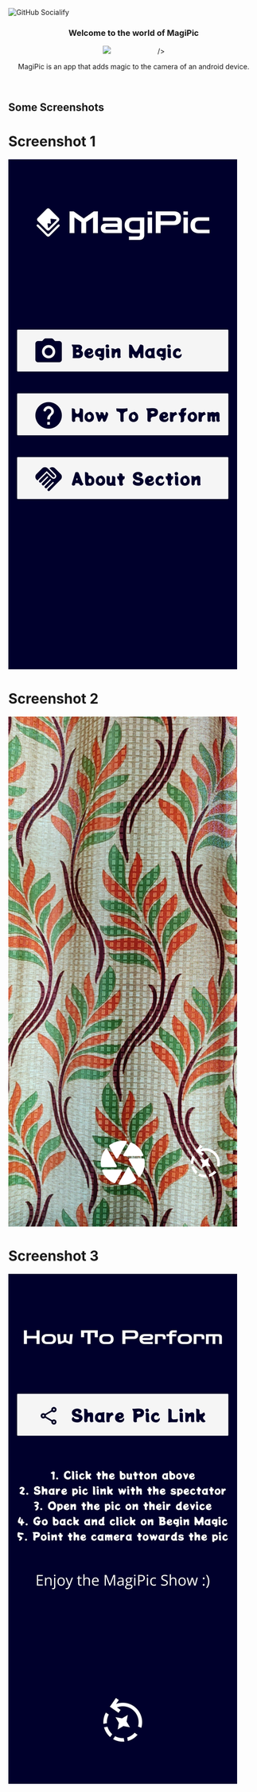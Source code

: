![GitHub Socialify](https://socialify.git.ci/AbhishekRana21/MagiPic/image?description=1&pattern=Formal%20Invitation&theme=Dark)

<div align="center">
<h3>Welcome to the world of MagiPic</h3>
</div>

<p align="center">
<img width="30%" src="https://github.com/AbhishekRana21/MagiPic/blob/master/Screenshots/Screenshot1.jpg)"/> &nbsp;&nbsp;&nbsp;&nbsp;&nbsp;&nbsp;&nbsp;&nbsp;&nbsp;&nbsp; &nbsp;&nbsp;&nbsp;&nbsp;&nbsp;&nbsp;&nbsp;&nbsp;&nbsp;&nbsp;&nbsp;&nbsp;/>
</p>
<p align="center">MagiPic is an app that adds magic to the camera of an android device.</p>

<br>

## Some Screenshots

# Screenshot 1
![picture](https://github.com/AbhishekRana21/MagiPic/blob/master/Screenshots/Screenshot2.jpg)
<br>

# Screenshot 2
![picture](https://github.com/AbhishekRana21/MagiPic/blob/master/Screenshots/Screenshot3.jpg)
<br>

# Screenshot 3
![picture](https://github.com/AbhishekRana21/MagiPic/blob/master/Screenshots/Screenshot4.jpg)
<br>
